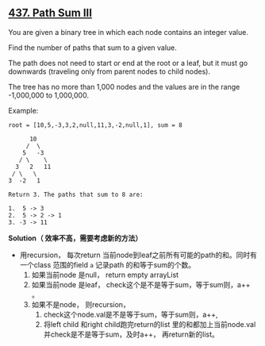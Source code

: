 ## [437. Path Sum III](https://leetcode.com/problems/path-sum-iii/)  
You are given a binary tree in which each node contains an integer value.

Find the number of paths that sum to a given value.

The path does not need to start or end at the root or a leaf, but it must go downwards (traveling only from parent nodes to child nodes).

The tree has no more than 1,000 nodes and the values are in the range -1,000,000 to 1,000,000.

Example:
```
root = [10,5,-3,3,2,null,11,3,-2,null,1], sum = 8

      10
     /  \
    5   -3
   / \    \
  3   2   11
 / \   \
3  -2   1

Return 3. The paths that sum to 8 are:

1.  5 -> 3
2.  5 -> 2 -> 1
3. -3 -> 11
```
**Solution（    效率不高，需要考虑新的方法）**
* 用recursion， 每次return 当前node到leaf之前所有可能的path的和。同时有一个class 范围的field `a` 记录path 的和等于sum的个数。  
    1. 如果当前node 是null， return empty arrayList
    1. 如果当前node 是leaf， check这个是不是等于sum，等于sum则，a++ 。  
    1. 如果不是node， 则recursion，   
        1. check这个node.val是不是等于sum，等于sum则，a++,  
        1. 将left child 和right child跑完return的list 里的和都加上当前node.val 并check是不是等于sum，及时a++， 再return新的list。
